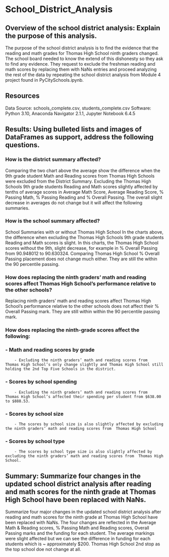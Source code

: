 # School_District_Analysis
## Overview of the school district analysis: Explain the purpose of this analysis.
The purpose of the school district analysis is to find the evidence that the reading and math grades for Thomas High School ninth graders changed. The school board needed to know the extend of this dishonesty so they ask to find any evidence.  They request to exclude the freshman reading and math scores by replacing them with NaNs entries and proceed analyzing the rest of the data by repeating the school district analysis from Module 4 project found in PyCitySchools.ipynb.

## Resources 
Data Source: schools_complete.csv, students_complete.csv
Software: Python 3.10, Anaconda Navigator 2.1.1, Jupyter Notebook 6.4.5

## Results: Using bulleted lists and images of DataFrames as support, address the following questions.
### How is the district summary affected?
Comparing the two chart above the average show the difference when the 9th grade student Math and Reading scores from Thomas High Schools were excluded from the District Summary.  Excluding the Thomas High Schools 9th grade students Reading and Math scores slightly affected by tenths of average scores in Average Math Score, Average Reading Score, % Passing Math, % Passing Reading and % Overall Passing.  The overall slight decrease in averages do not change but it will affect the following summaries.

### How is the school summary affected?
School Summaries with or without Thomas High School
In the charts above, the difference when excluding the Thomas High Schools 9th grade students Reading and Math scores is slight.  In this charts, the Thomas High School scores without the 9th, slight decrease, for example in % Overall Passing from 90.948012 to 90.630324.  Comparing Thomas High School % Overall Passing placement does not change much either.  They are still the within the 90 percentile passing.

### How does replacing the ninth graders’ math and reading scores affect Thomas High School’s performance relative to the other schools?
Replacing ninth graders’ math and reading scores affect Thomas High School’s performance relative to the other schools does not affect their % Overall Passing mark.  They are still within within the 90 percentile passing mark.

### How does replacing the ninth-grade scores affect the following:
###  - Math and reading scores by grade
        - Excluding the ninth graders’ math and reading scores from  Thomas High School’s only change slightly and Thomas High School still holding the 2nd Top Five Schools in the district.
###  - Scores by school spending
        - Excluding the ninth graders’ math and reading scores from  Thomas High School’s affected their spending per student from $638.00 to $888.53.
###  - Scores by school size
        - The scores by school size is also slightly affected by excluding the ninth graders’ math and reading scores from  Thomas High School
###  - Scores by school type
        - The scores by school type size is also slightly affected by excluding the ninth graders’ math and reading scores from  Thomas High School.


## Summary: Summarize four changes in the updated school district analysis after reading and math scores for the ninth grade at Thomas High School have been replaced with NaNs.
Summarize four major changes in the updated school district analysis after reading and math scores for the ninth grade at Thomas High School have been replaced with NaNs.
The four changes are reflected in the Average Math & Reading scores, % Passing Math and Reading scores, Overall Passing marks and the funding for each student.  The average markings were slight affected but we can see the difference in funding for each students which is ~ approximately $200.  Thomas High School 2nd stop as the top school doe not change at all.
